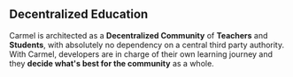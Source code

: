 ## Decentralized Education

Carmel is architected as a **Decentralized Community** of **Teachers** and **Students**, with absolutely no dependency on a central third party authority. With Carmel, developers are in charge of their own learning journey and they **decide what's best for the community** as a whole.
